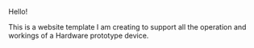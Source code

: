 Hello!

This is a website template I am creating to support all the operation and workings of a Hardware prototype device.
